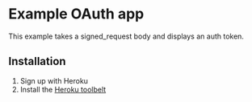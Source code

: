 # Example OAuth app

This example takes a signed_request body and displays an auth token.

## Installation

1. Sign up with Heroku
2. Install the [Heroku toolbelt](https://devcenter.heroku.com/articles/heroku-command-line)
